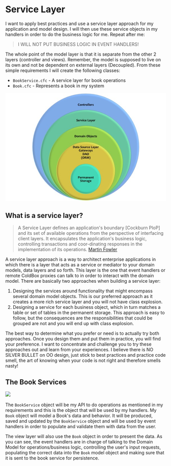 # Service Layer

I want to apply best practices and use a service layer approach for my application and model design. I will then use these service objects in my handlers in order to do the business logic for me. Repeat after me:

> I WILL NOT PUT BUSINESS LOGIC IN EVENT HANDLERS!

The whole point of the model layer is that it is separate from the other 2 layers \(controller and views\). Remember, the model is supposed to live on its own and not be dependent on external layers \(Decoupled\). From these simple requirements I will create the following classes:

* `BookService.cfc` - A service layer for book operations
* `Book.cfc` - Represents a book in my system

![](../../../.gitbook/assets/servicelayers.jpg)

## What is a service layer?

> A Service Layer defines an application's boundary \[Cockburn PloP\] and its set of available operations from the perspective of interfacing client layers. It encapsulates the application's business logic, controlling transactions and coor-dinating responses in the implementation of its operations. [Martin Fowler](http://martinfowler.com/eaaCatalog/serviceLayer.html)

A service layer approach is a way to architect enterprise applications in which there is a layer that acts as a service or mediator to your domain models, data layers and so forth. This layer is the one that event handlers or remote ColdBox proxies can talk to in order to interact with the domain model. There are basically two approaches when building a service layer:

1. Designing the services around functionality that might encompass several domain model objects. This is our preferred approach as it creates a more rich service layer and you will not have class explosion.
2. Designing a service for each business object, which in turn matches a table or set of tables in the permanent storage. This approach is easy to follow, but the consequences are the responsibilities that could be grouped are not and you will end up with class explosion.

The best way to determine what you prefer or need is to actually try both approaches. Once you design them and put them in practice, you will find your preference. I want to concentrate and challenge you to try these approaches out and learn from your experiences. I believe there is NO SILVER BULLET on OO design, just stick to best practices and practice code smell, the art of knowing when your code is not right and therefore smells nasty!

## The Book Services

![](https://github.com/ortus-docs/coldbox-docs/tree/97b8636ca1e8f4651f1021343c097bb3a7c2e9b9/.gitbook/assets/MVC%2BORM.png)

The `BookService` object will be my API to do operations as mentioned in my requirements and this is the object that will be used by my handlers. My `Book` object will model a Book's data and behavior. It will be produced, saved and updated by the `BookService` object and will be used by event handlers in order to populate and validate them with data from the user.

The view layer will also use the `Book` object in order to present the data. As you can see, the event handlers are in charge of talking to the Domain Model for operations/business logic, controlling the user's input requests, populating the correct data into the `Book` model object and making sure that it is sent to the book service for persistence.

